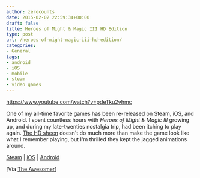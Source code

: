 ```yaml
---
author: zerocounts
date: 2015-02-02 22:59:34+00:00
draft: false
title: Heroes of Might & Magic III HD Edition
type: post
url: /heroes-of-might-magic-iii-hd-edition/
categories:
- General
tags:
- android
- iOS
- mobile
- steam
- video games
---
```


https://www.youtube.com/watch?v=pdeTku2vhmc

One of my all-time favorite games has been re-released on Steam, iOS, and Android. I spent countless hours with _Heroes of Might & Magic III_ growing up, and during my late-twenties nostalgia trip, had been itching to play again. [The HD sheen](https://www.youtube.com/watch?v=3SoRwAHMQ-Y) doesn't do much more than make the game look like what I remember playing, but I'm thrilled they kept the jagged animations around.

[Steam](http://store.steampowered.com/app/297000/) | [iOS](https://itunes.apple.com/us/app/heroes-might-magic-iii-hd/id882687823?mt=8) | [Android](https://play.google.com/store/apps/details?id=com.ubisoft.mightandmagic.heroesiii)

[Via [The Awesomer](http://theawesomer.com/heroes-of-might-magic-3-hd/307624/)]
